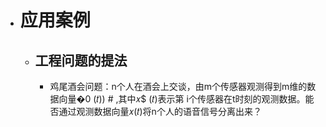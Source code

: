 - # 应用案例
	- ## 工程问题的提法
		- 鸡尾酒会问题：n个人在酒会上交谈，由m个传感器观测得到m维的数据向量�0 (𝑡)) # ,其中𝑥$ (𝑡)表示第 i个传感器在t时刻的观测数据。能否通过观测数据向量𝑥(𝑡)将n个人的语音信号分离出来？